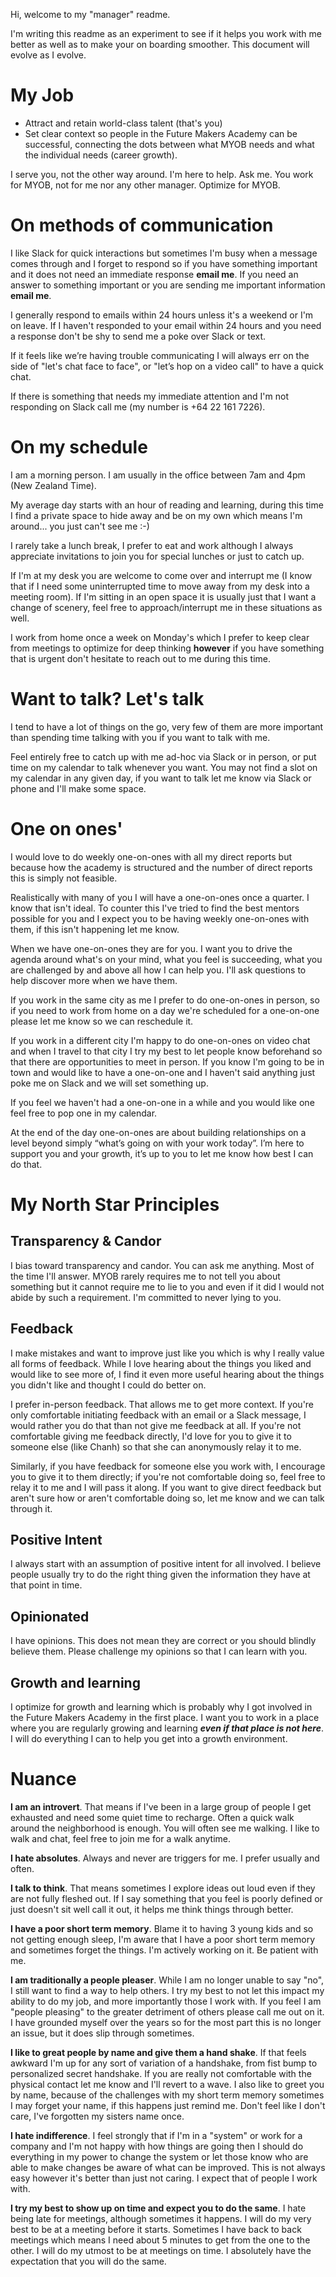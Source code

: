 Hi, welcome to my "manager" readme. 

I'm writing this readme as an experiment to see if it helps you work with me better as well as to make your on boarding smoother. This document will evolve as I evolve.

# My Job

- Attract and retain world-class talent (that's you)  
- Set clear context so people in the Future Makers Academy can be successful, connecting the dots between what MYOB needs and what the individual needs (career growth).

I serve you, not the other way around. I'm here to help. Ask me. You work for MYOB, not for me nor any other manager. Optimize for MYOB. 

# On methods of communication 

I like Slack for quick interactions but sometimes I'm busy when a message comes through and I forget to respond so if you have something important and it does not need an immediate response **email me**. If you need an answer to something important or you are sending me important information **email me**. 

I generally respond to emails within 24 hours unless it's a weekend or I'm on leave. If I haven't responded to your email within 24 hours and you need a response don't be shy to send me a poke over Slack or text.  

If it feels like we’re having trouble communicating I will always err on the side of "let's chat face to face", or "let’s hop on a video call" to have a quick chat.

If there is something that needs my immediate attention and I'm not responding on Slack call me (my number is +64 22 161 7226).

# On my schedule 

I am a morning person.  I am usually in the office between 7am and 4pm (New Zealand Time). 

My average day starts with an hour of reading and learning, during this time I find a private space to hide away and be on my own which means I'm around... you just can't see me :-)

I rarely take a lunch break, I prefer to eat and work although I always appreciate invitations to join you for special lunches or just to catch up.

If I'm at my desk you are welcome to come over and interrupt me (I know that if I need some uninterrupted time to move away from my desk into a meeting room). If I'm sitting in an open space it is usually just that I want a change of scenery, feel free to approach/interrupt me in these situations as well.

I work from home once a week on Monday's which I prefer to keep clear from meetings to optimize for deep thinking **however** if you have something that is urgent don't hesitate to reach out to me during this time.

#  Want to talk? Let's talk

I tend to have a lot of things on the go, very few of them are more important than spending time talking with you if you want to talk with me. 

Feel entirely free to catch up with me ad-hoc via Slack or in person, or put time on my calendar to talk whenever you want. You may not find a slot on my calendar in any given day, if you want to talk let me know via Slack or phone and I'll make some space.  

# One on ones'

I would love to do weekly one-on-ones with all my direct reports but because how the academy is structured and the number of direct reports this is simply not feasible. 

Realistically with many of you I will have a one-on-ones once a quarter. I know that isn't ideal. To counter this I've tried to find the best mentors possible for you and I expect you to be having weekly one-on-ones with them, if this isn't happening let me know.

When we have one-on-ones they are for you. I want you to drive the agenda around what's on your mind, what you feel is succeeding, what you are challenged by and above all how I can help you. I'll ask questions to help discover more when we have them.

If you work in the same city as me I prefer to do one-on-ones in person, so if you need to work from home on a day we're scheduled for a one-on-one please let me know so we can reschedule it.

If you work in a different city I'm happy to do one-on-ones on video chat and when I travel to that city I try my best to let people know beforehand so that there are opportunities to meet in person. If you know I'm going to be in town and would like to have a one-on-one and I haven't said anything just poke me on Slack and we will set something up.

If you feel we haven't had a one-on-one in a while and you would like one feel free to pop one in my calendar.

At the end of the day one-on-ones are about building relationships on a level beyond simply “what’s going on with your work today”. I’m here to support you and your growth, it’s up to you to let me know how best I can do that.

# My North Star Principles

## Transparency & Candor 

I bias toward transparency and candor. You can ask me anything. Most of the time I'll answer. MYOB rarely requires me to not tell you about something but it cannot require me to lie to you and even if it did I would not abide by such a requirement. I'm committed to never lying to you.

## Feedback

I make mistakes and want to improve just like you which is why I really value all forms of feedback. While I love hearing about the things you liked and would like to see more of, I find it even more useful hearing about the things you didn't like and thought I could do better on. 

I prefer in-person feedback. That allows me to get more context. If you're only comfortable initiating feedback with an email or a Slack message, I would rather you do that than not give me feedback at all. If you're not comfortable giving me feedback directly, I'd love for you to give it to someone else (like Chanh) so that she can anonymously relay it to me. 

Similarly, if you have feedback for someone else you work with, I encourage you to give it to them directly; if you're not comfortable doing so, feel free to relay it to me and I will pass it along. If you want to give direct feedback but aren't sure how or aren't comfortable doing so, let me know and we can talk through it.

## Positive Intent

I always start with an assumption of positive intent for all involved. I believe people usually try to do the right thing given the information they have at that point in time.

## Opinionated

I have opinions. This does not mean they are correct or you should blindly believe them. Please challenge my opinions so that I can learn with you.

## Growth and learning

I optimize for growth and learning which is probably why I got involved in the Future Makers Academy in the first place. I want you to work in a place where you are regularly growing and learning __*even if that place is not here*__. I will do everything I can to help you get into a growth environment. 

# Nuance 

**I am an introvert**. That means if I've been in a large group of people I get exhausted and need some quiet time to recharge. Often a quick walk around the neighborhood is enough. You will often see me walking. I like to walk and chat, feel free to join me for a walk anytime.    

**I hate absolutes**. Always and never are triggers for me. I prefer usually and often.

**I talk to think**. That means sometimes I explore ideas out loud even if they are not fully fleshed out. If I say something that you feel is poorly defined or just doesn't sit well call it out, it helps me think things through better.

**I have a poor short term memory**. Blame it to having 3 young kids and so not getting enough sleep, I'm aware that I have a poor short term memory and sometimes forget the things. I'm actively working on it. Be patient with me. 

**I am traditionally a people pleaser**. While I am no longer unable to say "no", I still want to find a way to help others. I try my best to not let this impact my ability to do my job, and more importantly those I work with. If you feel I am "people pleasing" to the greater detriment of others please call me out on it. I have grounded myself over the years so for the most part this is no longer an issue, but it does slip through sometimes.

**I like to great people by name and give them a hand shake**. If that feels awkward I'm up for any sort of variation of a handshake, from fist bump to personalized secret handshake. If you are really not comfortable with the physical contact let me know and I'll revert to a wave. I also like to greet you by name, because of the challenges with my short term memory sometimes I may forget your name, if this happens just remind me. Don't feel like I don't care, I've forgotten my sisters name once.

**I hate indifference**. I feel strongly that if I'm in a "system" or work for a company and I'm not happy with how things are going then I should do everything in my power to change the system or let those know who are able to make changes be aware of what can be improved. This is not always easy however it's better than just not caring. I expect that of people I work with.

**I try my best to show up on time and expect you to do the same**. I hate being late for meetings, although sometimes it happens. I will do my very best to be at a meeting before it starts. Sometimes I have back to back meetings which means I need about 5 minutes to get from the one to the other. I will do my utmost to be at meetings on time. I absolutely have the expectation that you will do the same. 

